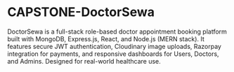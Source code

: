 # CAPSTONE-DoctorSewa
DoctorSewa is a full-stack role-based doctor appointment booking platform built with MongoDB, Express.js, React, and Node.js (MERN stack). It features secure JWT authentication, Cloudinary image uploads, Razorpay integration for payments, and responsive dashboards for Users, Doctors, and Admins. Designed for real-world healthcare use.
